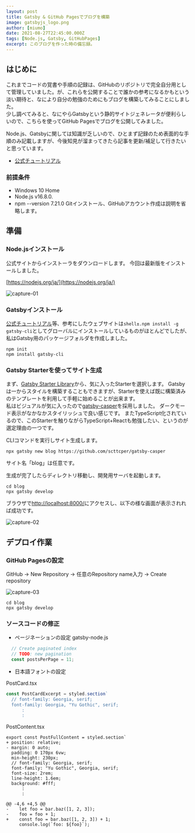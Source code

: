 ```yaml
---
layout: post
title: Gatsby & GitHub Pagesでブログを構築
image: gatsbyjs_logo.png
author: [miumo]
date: 2021-08-27T22:45:00.000Z
tags: [Node.js, Gatsby, GitHubPages]
excerpt: このブログを作った時の備忘録。
---
```


## はじめに

これまでコードの覚書や手順の記録は、GitHubのリポジトリで完全自分用として管理していました。が、これらを公開することで誰かの参考になるかもという淡い期待と、なにより自分の勉強のためにもブログを構築してみることにしました。<br>
少し調べてみると、なにやらGatsbyという静的サイトジェネレータが便利らしいので、こちらを使ってGitHub Pagesでブログを公開してみました。

Node.js、Gatsbyに関しては知識が乏しいので、ひとまず記録のため表面的な手順のみ記載しますが、今後知見が溜まってきたら記事を更新/補足して行きたいと思っています。

- [公式チュートリアル](https://www.gatsbyjs.com/docs/tutorial/)

### 前提条件

- Windows 10 Home
- Node.js v16.8.0.
- npm --version 7.21.0
Gitインストール、GitHubアカウント作成は説明を省略します。


## 準備

### Node.jsインストール

公式サイトからインストーラをダウンロードします。
今回は最新版をインストールしました。

[https://nodejs.org/ja/](https://nodejs.org/ja/)

![capture-01](capture-01.png)


### Gatsbyインストール

[公式チュートリアル](https://www.gatsbyjs.com/docs/tutorial/part-0/)等、参考にしたウェブサイトは`shell±.npm install -g gatsby-cli`としてグローバルにインストールしているものがほとんどでしたが、私はGatsby用のパッケージフォルダを作成しました。

```shell
npm init
npm install gatsby-cli
```


### Gatsby Starterを使ってサイト生成

まず、[Gatsby Starter Library](https://www.gatsbyjs.com/starters-next)から、気に入ったStarterを選択します。
Gatsbyは一からスタイルを構築することもできますが、Starterを使えば既に構築済みのテンプレートを利用して手軽に始めることが出来ます。<br>
私はビジュアルが気に入ったので[gatsby-casper](https://www.gatsbyjs.com/starters-next/scttcper/gatsby-casper/)を採用しました。
ダークモード表示がなかなかスタイリッシュで良い感じです。
またTypeScript化されているので、このStarterを触りながらTypeScript+Reactも勉強したい、というのが選定理由の一つです。

CLIコマンドを実行しサイト生成します。

```shell
npx gatsby new blog https://github.com/scttcper/gatsby-casper
```




サイト名「blog」は任意です。

生成が完了したらディレクトリ移動し、開発用サーバを起動します。

```shell
cd blog
npx gatsby develop
```

ブラウザで[http://localhost:8000/](http://localhost:8000/)にアクセスし、以下の様な画面が表示されれば成功です。

![capture-02](capture-02.png)


## デプロイ作業

### GitHub Pagesの設定

GitHub → New Repository → 任意のRepository name入力 → Create repository

![capture-03](capture-03.png)

```basshellh
cd blog
npx gatsby develop
```

### ソースコードの修正


- ページネーションの設定
gatsby-node.js
```js
  // Create paginated index
  // TODO: new pagination
  const postsPerPage = 11;
```

- 日本語フォントの設定

PostCard.tsx
```js
const PostCardExcerpt = styled.section`
  // font-family: Georgia, serif;
  font-family: Georgia, "Yu Gothic", serif;
      :
      :
```

PostContent.tsx
```tsx{1,4-6}
export const PostFullContent = styled.section`
+ position: relative;
- margin: 0 auto;
  padding: 0 170px 6vw;
  min-height: 230px;
  // font-family: Georgia, serif;
  font-family: "Yu Gothic", Georgia, serif;
  font-size: 2rem;
  line-height: 1.6em;
  background: #fff;
      :
      :
```


```diff-javascript
@@ -4,6 +4,5 @@
-    let foo = bar.baz([1, 2, 3]);
-    foo = foo + 1;
+    const foo = bar.baz([1, 2, 3]) + 1;
     console.log(`foo: ${foo}`);
```
